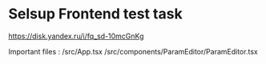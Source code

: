 # Selsup Frontend test task 
https://disk.yandex.ru/i/fq_sd-10mcGnKg

Important files : 
  /src/App.tsx 
  /src/components/ParamEditor/ParamEditor.tsx          
